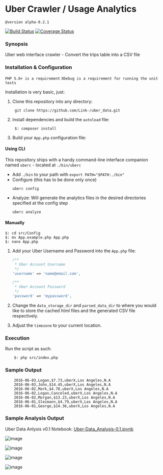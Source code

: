 # Uber Crawler / Usage Analytics

    @version alpha-0.2.1

[![Build Status](https://travis-ci.org/Link-/uber_data.svg?branch=master)](https://travis-ci.org/Link-/uber_data)
[![Coverage Status](https://coveralls.io/repos/github/Link-/uber_data/badge.svg?branch=master)](https://coveralls.io/github/Link-/uber_data?branch=master)

### Synopsis

Uber web interface crawler - Convert the trips table into a CSV file

### Installation & Configuration

`PHP 5.6+ is a requirement`
`XDebug is a requirement for running the unit tests`

Installation is very basic, just:

1. Clone this repository into any directory:

        git clone https://github.com/Link-/uber_data.git

2. Install dependencies and build the `autoload` file:

        $: composer install

3. Build your `App.php` configuration file:

#### Using CLI
This repository ships with a handy command-line interface companion named `uberc` - located at `./bin/uberc`

- Add `./bin` to your path with `export PATH="$PATH:./bin"`
- Configure (this has to be done only once)
     ```
    uberc config
     ```
- Analyze: Will generate the analytics files in the desired directories specified at the config step
    ```
    uberc analyze
    ```

#### Manually
```
$: cd src/Config
$: mv App.example.php App.php
$: nano App.php
```

1. Add your Uber Username and Password into the `App.php` file:

    ```php
    /**
     * Uber Account Username
     */
    'username' => 'name@email.com',

    /**
     * Uber Account Password
     */
    'password' => 'mypassword',
    ```

2. Change the `data_storage_dir` and `parsed_data_dir` to where you would like to store the cached html files and the generated CSV file respectively.

3. Adjust the `timezone` to your current location.

### Execution

Run the script as such:

        $: php src/index.php

### Sample Output

        2016-06-03,Logan,$7.73,uberX,Los Angeles,N.A
        2016-06-03,John,$14.45,uberX,Los Angeles,N.A
        2016-06-02,Mark,$4.70,uberX,Los Angeles,N.A
        2016-06-02,Logan,Canceled,uberX,Los Angeles,N.A
        2016-06-02,Morgan,$13.23,uberX,Los Angeles,N.A
        2016-06-01,Sleimann,$4.79,uberX,Los Angeles,N.A
        2016-06-01,George,$14.36,uberX,Los Angeles,N.A

### Sample Analysis Output

Uber Data Anlysis v0.1 Notebook: [Uber-Data_Analysis-0.1.ipynb](https://github.com/Link-/uber_data/blob/master/analysis/Uber-Data_Analysis-0.1.ipynb)

![image](http://i.imgur.com/cTX3zts.png)

![image](http://i.imgur.com/J0enKnm.png)

![image](http://i.imgur.com/oUhMYtP.png)

![image](http://i.imgur.com/n3qeMc3.png)
